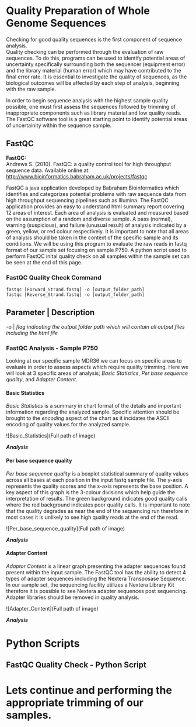 
# Quality Preparation of Whole Genome Sequences

Checking for good quality sequences is the first component of sequence analysis.  
Quality checking can be performed through the evaluation of raw sequences. To do this, programs can be used to identify potential areas of uncertainty specifically surrounding both the sequencer (equipment error) and the library material (human error) which may have contributed to the final error rate. It is essential to investigate the quality of sequences, as the biological outcomes will be affected by each step of analysis, beginning with the raw sample. 

In order to begin sequence analysis with the highest sample quality possible, one must first assess the sequences followed by trimming of inappropriate components such as library material and low quality reads. The FastQC software tool is a great starting point to identify potential areas of uncertainity within the sequence sample.  

## FastQC
**FastQC:**  
Andrews S. (2010). FastQC: a quality control tool for high throughput sequence data. Available online at: http://www.bioinformatics.babraham.ac.uk/projects/fastqc

FastQC a java application developed by Babraham Bioinformatics which identifies and categorizes potential problems with raw sequence data from high throughput sequencing pipelines such as Illumina. The FastQC application provides an easy to understand html summary report covering 12 areas of interest. Each area of analysis is evaluated and measured based on the assumption of a random and diverse sample. A pass (normal), warning (suspicious), and failure (unusual result) of analysis indicated by a green, yellow, or red colour respectively. It is important to note that all areas of analysis should be taken in the context of the specific sample and its conditions. We will be using this program to evaluate the raw reads in fastq format of our sample set focusing on sample P750. A python script used to perform FastQC inital quality check on all samples within the sample set can be seen at the end of this page. 

### FastQC Quality Check Command 
```
fastqc [Forward_Strand.fastq] -o [output_folder_path]
fastqc [Reverse_Strand.fastq] -o [output_folder_path]
```  
Parameter | Description  
-----------------------  
-o | *flag indicating the output folder path which will contain all output files including the html file*  

### FastQC Analysis - Sample P750
Looking at our specific sample MDR36 we can focus on specific areas to evaluate in order to assess aspects which require quality trimming. Here we will look at 3 specific areas of analysis; *Basic Statistics*, *Per base sequence quality*, and *Adapter Content*.  

#### Basic Statistics
*Basic Statistics* is a summary in chart format of the details and important information regarding the analyzed sample. Specific attention should be brought to the *encoding* aspect of the chart as it incidates the ASCII encoding of quality values for the analyzed sample.  

![Basic_Statistics](Full path of image)  

***Analysis***  

#### Per base sequence quality
*Per base sequence quality* is a boxplot statistical summary of quality values across all bases at each position in the input fastq sample file. The y-axis represents the quality scores and the x-axis represents the base position. A key aspect of this graph is the 3-colour divisions which help guide the interpretation of results. The green background indicates good quality calls where the red background indicates poor quality calls. It is important to note that the quality degrades as near the end of the sequencing run therefore in most cases it is unlikely to see high quality reads at the end of the read.  

![Per_base_sequence_quality](Full path of image)  

***Analysis***  

#### Adapter Content
*Adaptor Content* is a linear graph presenting the adapter sequences found present within the input sample. The FastQC tool 
has the ability to detect 4 types of adapter sequences including the Nextera Transposase Sequence. In our sample set, the sequencing facility utilizes a Nextera Library Kit therefore it is possible to see Nextera adapter sequences post sequencing. Adapter libraries should be removed in quality analysis.  

![Adapter_Content](Full path of image)  

***Analysis***  


# Python Scripts
## FastQC Quality Check - Python Script

# Lets continue and performing the appropriate trimming of our samples. 

